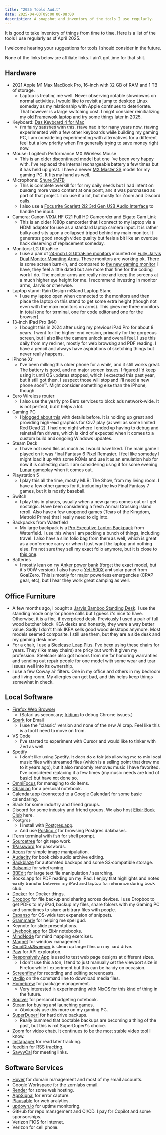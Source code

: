 ```yaml
---
title: "2025 Tools Audit"
date: 2025-04-03T09:00:00-08:00
description: A snapshot and inventory of the tools I use regularly.
---
```


It is good to take inventory of things from time to time. Here is a list of the tools I use regularly as of April 2025.

I welcome hearing your suggestions for tools I should consider in the future.

None of the links below are affiliate links. I ain't got time for that shit.

## Hardware

- 2021 Apple M1 Max MacBook Pro, 16-inch with 32 GB of RAM and 1 TB of storage.
  - Laptop is treating me well. Never observing notable slowdowns on normal activities. I would like to revisit a jump to desktop Linux someday as my relationship with Apple continues to deteriorate. That however is a large switching cost. I might consider reinitializing my [old Framework laptop](https://mikezornek.com/posts/2021/9/framework-first-thoughts/) and try some things later in 2025.
- Keyboard: [Das Keyboard 4 for Mac](https://www.daskeyboard.com/daskeyboard-4-professional-for-mac/)
  - I'm fairly satisfied with this. Have had it for many years now. Having experimented with a few other keyboards while building my gaming PC, I am considering experimenting with alternatives for a different feel but a low priority when I'm generally trying to save money right now.
- Mouse: Logitech Performance MX Wireless Mouse
  - This is an older discontinued model but one I've been very happy with. I've replaced the internal rechargeable battery a few times but it has held up great. I have a newer [MX Master 3S](https://www.logitech.com/en-us/shop/p/mx-master-3s.910-006556) model for my gaming PC. It fits my hand as well.
- Microphone: [Shure SM7B](https://www.shure.com/en-US/products/microphones/sm7b)
  - This is complete overkill for for my daily needs but I had intent on building more video content at one point, and it was purchased as part of that project. I do use it a lot, but mostly for Zoom and Discord calls.
  - I also use a [Focusrite Scarlett 2i2 3rd Gen USB Audio Interface](https://us.focusrite.com/products/scarlett-2i2-3rd-gen) to handle the input.
- Camera: Canon VIXIA HF G21 Full HD Camcorder and Elgato Cam Link
  - This is an older 1080p camcorder that I connect to my laptop via a HDMI adaptor for use as a standard laptop camera input. It is rather bulky and sits upon a collapsed tripod behind my main monitor. It generates good enough video quality but feels a bit like an overdue hack deserving of replacement someday.
- Monitors: LG UltraFine
  - I use a pair of [24-inch LG UltraFine monitors](https://www.lg.com/us/business/computer-monitors/lg-24md4klb-b) mounted on [Fully Jarvis Dual Monitor Mounting Arms](https://store.hermanmiller.com/collection-jarvis). These monitors are working ok. There is some screen burn-in, and compared to [the new gaming monitor](https://rog.asus.com/us/monitors/27-to-31-5-inches/rog-swift-oled-pg32ucdm/) I have, they feel a little dated but are more than fine for the coding work I do. The monitor arms are really nice and keep the screens at a much higher eye height for me. I recommend investing in monitor arms, Jarvis or otherwise.
- Laptop stand: Rain Design mStand Laptop Stand
  - I use my laptop open when connected to the monitors and then place the laptop on this stand to get some extra height (though not even with the main monitors on arms). This gives me three monitors in total (one for terminal, one for code editor and one for the browser).
- 13-inch iPad Pro (M4)
  - I bought this in 2024 after using my previous iPad Pro for about 8 years. I went for the higher-end version, primarily for the gorgeous screen, but I also like the camera unlock and overall feel. I use this daily from my recliner, mostly for web browsing and PDF reading. I have a pencil and always have aspirations of sketching things but never really happens.
- iPhone Xr
  - I've been milking this older phone for a while, and it still works great. The battery is good, and no major screen issues. I figured I'd keep using it until OS updates stopped, which I expected this past year, but it still got them. I suspect those will stop and I'll need a new phone soon™. Might consider something else than the iPhone, though.
- Eero Wireless router
  - I also use the yearly pro Eero services to block ads network-wide. It is not perfect, but it helps a lot.
- Gaming PC
  - I [blogged about this](https://mikezornek.com/posts/2024/12/new-gaming-pc/) with details before. It is holding up great and providing high-end graphics for Civ7 play (as well as some limited Red Dead 2). I had one night where I ended up having to debug and reinstall fan drivers, which is kind of expected when it comes to a custom build and ongoing Windows updates.
- Steam Deck
  - I have not used this as much as I would have liked. The main game I played on it was Final Fantasy 6 Pixel Remaster. I feel like someday I might load it up with some ROMs and use it as an emulation hub for now it is collecting dust. I am considering using it for some evening [Lunar](https://www.lunarremastered.com/) gameplay when it comes out.
- Playstation 5
  - I play this all the time, mostly MLB: The Show, from my living room. I have a few other games for it, including the two Final Fantasy 7 games, but it is mostly baseball.
- Switch
  - I play this in phases, usually when a new games comes out or I get nostalgic. Have been considering a fresh Animal Crossing island reroll. Also have a few unopened games (Tears of the Kingdom, Metroid Prime) that I really need to dig into.
- Backpacks from Waterfield
  - My large backpack is a [Pro Executive Laptop Backpack](https://www.sfbags.com/collections/bags/products/pro-executive-laptop-backpack) from Waterfield. I use this when I am packing a bunch of things, including travel. I also have a slim folio bag from them as well, which is great as a conference carry or when I just want the laptop and nothing else. I'm not sure they sell my exact folio anymore, but it is close to [this one](https://www.sfbags.com/collections/bags/products/executive-laptop-tablet-folio).
- Batteries
  - I mostly lean on my [Anker power bank](https://www.anker.com/collections/power-banks) (forget the exact model, but it's 90W version). I also have a [Yeti 500X](https://goalzero.com/collections/portable-power-stations/products/goal-zero-yeti-500x-portable-power-station) and solar panel from GoalZero. This is mostly for major powerless emergencies (CPAP gear, etc), but I hear they work great camping as well.

## Office Furniture

- A few months ago, I bought a [Jarvis Bamboo Standing Desk](https://store.hermanmiller.com/standing-desks/jarvis-bamboo-standing-desk/). I use the standing mode only for phone calls but I guess it's nice to have. Otherwise, it is a fine, if overpriced desk. Previously I used a pair of full wood butcher block IKEA desks and honestly, they were a way better value. Sadly I don't think IKEA sells good wood desktops anymore. Most models seemed composite. I still use them, but they are a side desk and my gaming desk now.
- For a chair, I use a [Steelcase Leap Plus](https://www.steelcase.com/products/office-chairs/leap/). I've been using these chairs for years. They (like many chairs) are pricy but worth it given my profession. Steelcase also got honors from me for honoring warranties and sending out repair people for one model with some wear and tear issues well into its ownership.
- I use a few Coway air filters. One in my office and others in my bedroom and living room. My allergies can get bad, and this helps keep things somewhat in check.

## Local Software

- [Firefox Web Browser](https://www.mozilla.org/firefox/)
  - (Safari as secondary; [Iridium](https://iridiumbrowser.de/) to debug Chrome issues.)
- [Spark](https://sparkmailapp.com/) for Email
  - I use the "classic" version and none of the new AI crap. Feel like this is a tool I need to move on from.
- VS Code
  - I've started to experiment with Cursor and would like to tinker with Zed as well.
- Spotify
  - I don't like using Spotify. It does do a fair job allowing me to mix local music files with streamed files (which is a selling point that drew me to it years ago), but it also randomly removes music I have favorited. I've considered replacing it a few times (my music needs are kind of basic) but have not done so.
- [OmniFocus](https://www.omnigroup.com/omnifocus) for managing to do items.
- [Obsidian](https://obsidian.md/) for a personal notebook.
- Calendar.app (connected to a Google Calendar) for some basic calendaring.
- Slack for some industry and friend groups.
- Discord for some industry and friend groups. We also host [Elixir Book Club](https://elixirbookclub.github.io/website/) here.
- Postgres
  - I install with [Postgres.app](https://postgresapp.com/).
  - And use [Postico 2](https://eggerapps.at/postico2/) for browsing Postgres databases.
- [iTerm](https://iterm2.com/) terminal with [fish](https://fishshell.com/) for shell prompt.
- [Sourcetree](https://www.sourcetreeapp.com/) for git repo work.
- [1Password](https://1password.com/) for passwords.
- [Acorn](https://flyingmeat.com/acorn/) for simple image manipulation.
- [Audacity](https://www.audacityteam.org/download/) for book club audio archive editing.
- [Backblaze](https://www.backblaze.com/) for automated backups and some S3-compatible storage.
- [Balsamic](https://balsamiq.com/) for wireframing.
- [BBEdit](http://www.barebones.com/products/bbedit/index.html) for large text file manipulation / searching.
- Books.app for PDF reading on my iPad. I enjoy that highlights and notes easily transfer between my iPad and laptop for reference during book club.
- [Docker](https://www.docker.com/) for Docker things.
- [Dropbox](https://www.dropbox.com/) for file backup and sharing across devices. I use Dropbox to get PDFs to my iPad, backup my files, share folders with my Gaming PC and sometimes to share arbitrary files with people.
- [Espanso](https://espanso.org/) for OS-wide text expansion of snippets.
- [Grammarly](https://www.grammarly.com/) for helping me spel gud.
- Keynote for slide presentations.
- [Livebook.app](https://livebook.dev/) for Elixir notebooks.
- [MindNode](https://www.mindnode.com/download) for mind mapping exercises.
- [Magnet](https://magnet.crowdcafe.com/) for window management
- [OmniDiskSweeper](https://www.omnigroup.com/more) to clean up large files on my hard drive.
- [Paw](https://paw.cloud/) for API exploration.
- [Responsively App](https://responsively.app/) is used to test web page designs at different sizes.
  - I don't use this a ton, I tend to just manually set the viewport size in Firefox while I experiment but this can be handy on occasion.
- [Screenflow](https://www.telestream.net/screenflow/overview.htm) for recording and editing screencasts.
- [yt-dlp](https://formulae.brew.sh/formula/yt-dlp) on the command line to download media files.
- [Homebrew](https://brew.sh/) for package management.
  - Very interested in experimenting with NixOS for this kind of thing in the future.
- [Soulver](https://soulver.app/) for personal budgeting notebook.
- [Steam](https://store.steampowered.com/) for buying and launching games.
  - Obviously use this more on my gaming PC.
- [SuperDuper!](https://shirt-pocket.com/SuperDuper/SuperDuperDescription.html) for hard drive backups.
  - Really bummed that bootable backups are becoming a thing of the past, but this is not SuperDuper!'s choice.
- [Zoom](https://zoom.us/download) for video chats. It continues to be the most stable video tool I know.
- [Instapaper](https://www.instapaper.com/) for read later tracking.
- [feedbin](https://www.feedbin.com/) for RSS tracking.
- [SavvyCal](https://savvycal.com/) for meeting links.

## Software Services

- [Hover](https://www.hover.com/) for domain management and most of my email accounts.
- Google Workspace for the zornlabs email.
- [Render](https://render.com/) for some web hosting.
- [AppSignal](https://www.appsignal.com/) for error capture.
- [Plausable](https://plausible.io/) for web analytics.
- [updown.io](https://updown.io/) for uptime monitoring.
- GitHub for repo management and CI/CD. I pay for Copilot and some sponsorships.
- Verizon FIOS for internet.
- Verizon for cell phone.
